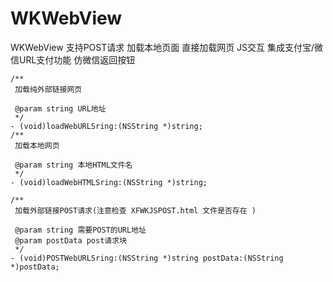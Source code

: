 # WKWebView
WKWebView 支持POST请求 加载本地页面 直接加载网页 JS交互 集成支付宝/微信URL支付功能  仿微信返回按钮
```
/**
 加载纯外部链接网页

 @param string URL地址
 */
- (void)loadWebURLSring:(NSString *)string;
/**
 加载本地网页
 
 @param string 本地HTML文件名
 */
- (void)loadWebHTMLSring:(NSString *)string;

/**
 加载外部链接POST请求(注意检查 XFWKJSPOST.html 文件是否存在 )
 
 @param string 需要POST的URL地址
 @param postData post请求块
 */
- (void)POSTWebURLSring:(NSString *)string postData:(NSString *)postData;
```
